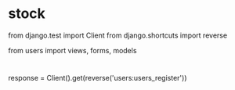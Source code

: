 # stock
from django.test import Client
from django.shortcuts import reverse

from users import views, forms, models
#




response = Client().get(reverse('users:users_register'))